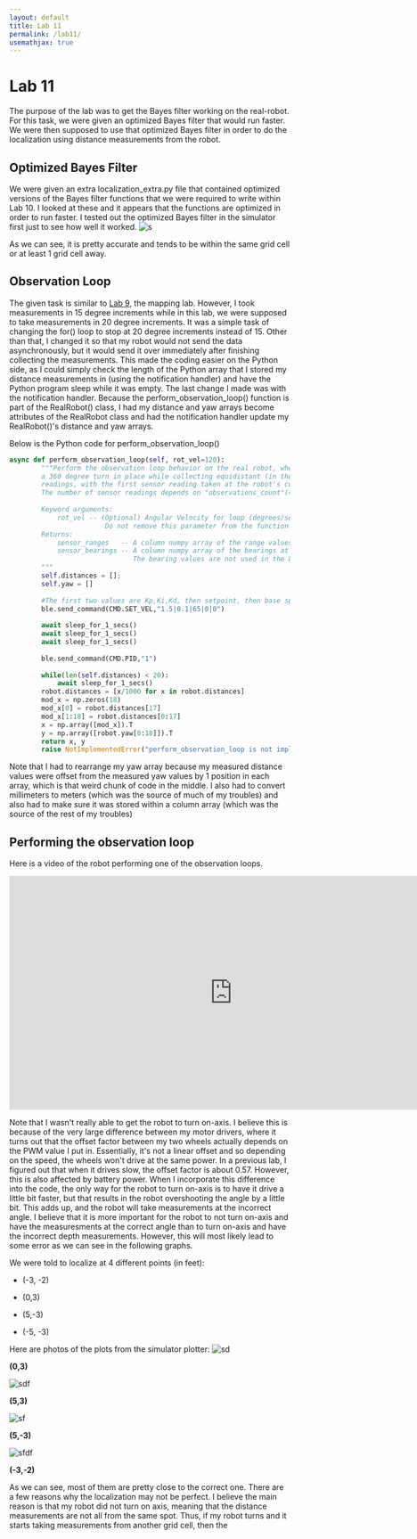 ```yaml
---
layout: default
title: Lab 11
permalink: /lab11/
usemathjax: true
---
```

# Lab 11
The purpose of the lab was to get the Bayes filter working on the real-robot. For this task, we were given an optimized Bayes filter that would run faster. We were then supposed to use that optimized Bayes filter in order to do the localization using distance measurements from the robot. 

## Optimized Bayes Filter
We were given an extra localization_extra.py file that contained optimized versions of the Bayes filter functions that we were required to write within Lab 10. I looked at these and it appears that the functions are optimized in order to run faster. I tested out the optimized Bayes filter in the simulator first just to see how well it worked. 
![s](/Lab11/sim_plot.png)

As we can see, it is pretty accurate and tends to be within the same grid cell or at least 1 grid cell away. 

## Observation Loop
The given task is similar to [Lab 9](https://mattieuzhai.github.io/Fast_Robots_mz375/lab9/), the mapping lab. However, I took measurements in 15 degree increments while in this lab, we were supposed to take measurements in 20 degree increments. It was a simple task of changing the for() loop to stop at 20 degree increments instead of 15. Other than that, I changed it so that my robot would not send the data asynchronously, but it would send it over immediately after finishing collecting the measurements. This made the coding easier on the Python side, as I could simply check the length of the Python array that I stored my distance measurements in (using the notification handler) and have the Python program sleep while it was empty. The last change I made was with the notification handler. Because the perform_observation_loop() function is part of the RealRobot() class, I had my distance and yaw arrays become attributes of the RealRobot class and had the notification handler update my RealRobot()'s distance and yaw arrays. 

Below is the Python code for perform_observation_loop()
```python
async def perform_observation_loop(self, rot_vel=120):
        """Perform the observation loop behavior on the real robot, where the robot does  
        a 360 degree turn in place while collecting equidistant (in the angular space) sensor
        readings, with the first sensor reading taken at the robot's current heading. 
        The number of sensor readings depends on "observations_count"(=18) defined in world.yaml.
        
        Keyword arguments:
            rot_vel -- (Optional) Angular Velocity for loop (degrees/second)
                        Do not remove this parameter from the function definition, even if you don't use it.
        Returns:
            sensor_ranges   -- A column numpy array of the range values (meters)
            sensor_bearings -- A column numpy array of the bearings at which the sensor readings were taken (degrees)
                               The bearing values are not used in the Localization module, so you may return a empty numpy array
        """
        self.distances = [];
        self.yaw = []
        
        #The first two values are Kp,Ki,Kd, then setpoint, then base speed"
        ble.send_command(CMD.SET_VEL,"1.5|0.1|65|0|0")
        
        await sleep_for_1_secs()
        await sleep_for_1_secs()
        await sleep_for_1_secs()
        
        ble.send_command(CMD.PID,"1")
        
        while(len(self.distances) < 20):
            await sleep_for_1_secs()
        robot.distances = [x/1000 for x in robot.distances]
        mod_x = np.zeros(18)
        mod_x[0] = robot.distances[17]
        mod_x[1:18] = robot.distances[0:17]
        x = np.array([mod_x]).T
        y = np.array([robot.yaw[0:18]]).T
        return x, y
        raise NotImplementedError("perform_observation_loop is not implemented")
```
Note that I had to rearrange my yaw array because my measured distance values were offset from the measured yaw values by 1 position in each array, which is that weird chunk of code in the middle. I also had to convert millimeters to meters (which was the source of much of my troubles) and also had to make sure it was stored within a column array (which was the source of the rest of my troubles)

## Performing the observation loop
Here is a video of the robot performing one of the observation loops. 

<iframe width="800" height="420" src="https://youtube.com/embed/pAJdtK5npu4" title="YouTube video player" frameborder="0" allow="accelerometer; autoplay; clipboard-write; encrypted-media; gyroscope; picture-in-picture; web-share" allowfullscreen></iframe> 

Note that I wasn't really able to get the robot to turn on-axis. I believe this is because of the very large difference between my motor drivers, where it turns out that the offset factor between my two wheels actually depends on the PWM value I put in. Essentially, it's not a linear offset and so depending on the speed, the wheels won't drive at the same power. In a previous lab, I figured out that when it drives slow, the offset factor is about 0.57. However, this is also affected by battery power. When I incorporate this difference into the code, the only way for the robot to turn on-axis is to have it drive a little bit faster, but that results in the robot overshooting the angle by a little bit. This adds up, and the robot will take measurements at the incorrect angle. I believe that it is more important for the robot to not turn on-axis and have the measuresments at the correct angle than to turn on-axis and have the incorrect depth measurements. However, this will most likely lead to some error as we can see in the following graphs. 

We were told to localize at 4 different points (in feet):

* (-3, -2)

* (0,3)

* (5,-3)

* (-5, -3)

Here are photos of the plots from the simulator plotter:
![sd](/Lab11/realrobot_0_3.png)

**(0,3)**

![sdf](/Lab11/realrobot_5_3.png)

**(5,3)**

![sf](/Lab11/realrobot_5__3.png)

**(5,-3)**

![sfdf](/Lab11/realrobot__3__2.png)

**(-3,-2)**

As we can see, most of them are pretty close to the correct one. There are a few reasons why the localization may not be perfect. I believe the main reason is that my robot did not turn on axis, meaning that the distance measurements are not all from the same spot. Thus, if my robot turns and it starts taking measurements from another grid cell, then the 